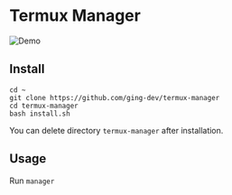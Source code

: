 # Termux Manager
![Demo](https://i.imgur.com/mK1LeIu.png)
## Install
```
cd ~
git clone https://github.com/ging-dev/termux-manager
cd termux-manager
bash install.sh
```
You can delete directory `termux-manager` after installation.
## Usage
Run `manager`
